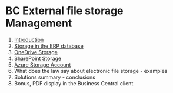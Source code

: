 
# BC External file storage Management

1. [Introduction](https://github.com/BMSPedro/BCFileStorage/blob/main/introduction.md)
2. [Storage in the ERP database](https://github.com/BMSPedro/BCFileStorage/blob/main/database.md)
6. [OneDrive Storage](https://github.com/BMSPedro/BCFileStorage/blob/main/Onedrive.md)
7. [SharePoint Storage](https://github.com/BMSPedro/BCFileStorage/blob/main/SharePoint.md)
8. [Azure Storage Account](https://github.com/BMSPedro/BCFileStorage/blob/main/ASA.md)
9. What does the law say about electronic file storage - examples
10. Solutions summary - conclusions
11. Bonus, PDF display in the Business Central client
   
